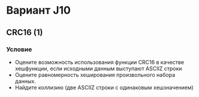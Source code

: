 # Вариант J10
## CRC16 (1)
### Условие
* Оцените возможность использования функции CRC16 в качестве хеш­функции, если исходными
данным выступают ASCII­Z строки
* Оцените равномерность хеширования произвольного набора данных.
* Найдите коллизию (две ASCII­Z строки с одинаковым хеш­значением)
